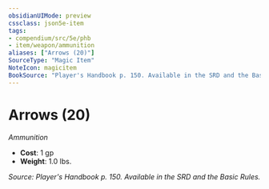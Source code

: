 ```yaml
---
obsidianUIMode: preview
cssclass: json5e-item
tags:
- compendium/src/5e/phb
- item/weapon/ammunition
aliases: ["Arrows (20)"]
SourceType: "Magic Item"
NoteIcon: magicitem
BookSource: "Player's Handbook p. 150. Available in the SRD and the Basic Rules."
---
```

# Arrows (20)
*Ammunition*  

- **Cost**: 1 gp
- **Weight**: 1.0 lbs.

*Source: Player's Handbook p. 150. Available in the SRD and the Basic Rules.*